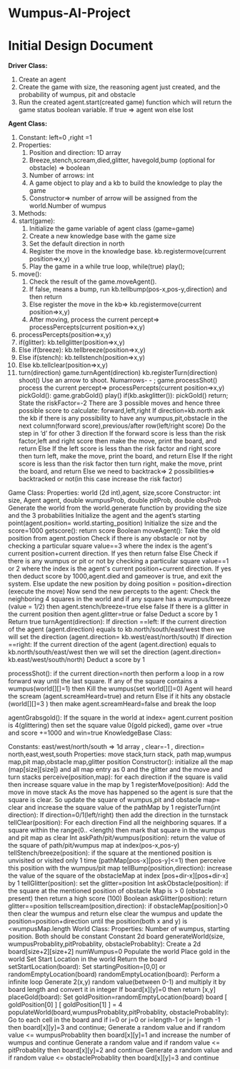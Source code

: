 # Wumpus-AI-Project
# Initial Design Document  
**Driver Class:**

1. Create an agent
2. Create the game with size, the reasoning agent just created, and the probability of wumpus, pit and obstacle
3. Run the created agent.start(created game) function which will return the game status boolean variable. If true ⇒ agent won else lost

**Agent Class:**

1. Constant: left=0 ,right =1
2. Properties:
    1. Position and direction: 1D array
    2. Breeze,stench,scream,died,glitter, havegold,bump (optional for obstacle) ⇒ boolean
    3. Number of arrows: int
    4. A game object to play and a kb to build the knowledge to play the game
    5. Constructor⇒ number of arrow will be assigned from the world.Number of wumpus
3. Methods:  
 1. start(game):
    1. Initialize the game variable of agent class (game=game)
    2. Create a new knowledge base with the game size
    3. Set the default direction in north
    4. Register the move in the knowledge base. kb.registermove(current position⇒x,y)
    5. Play the game in a while true loop, while(true) play();
 2. move():
    1.  Check the result of the game.moveAgent().
    2.  If false, means a bump, run kb.tellbump(pos-x,pos-y,direction) and then return
    3.  Else register the move in the kb⇒ kb.registermove(current position⇒x,y)
    4.  After moving, process the current percept⇒ processPercepts(current position⇒x,y)
3. processPercepts(position⇒x,y)
 1. if(glitter): kb.tellglitter(position⇒x,y)
 2. Else if(breeze): kb.tellbreeze(position⇒x,y)
 3. Else if(stench): kb.tellstench(position⇒x,y)
 4. Else kb.tellclear(position⇒x,y)
4. turn(direction)
game.turnAgent(direction)
kb.registerTurn(direction)
shoot()
Use an arrow to shoot. Numarrows- - ;
game.processShot()
process the current percept⇒ processPercepts(current position⇒x,y)
pickGold():
game.grabGold()
play()
if(kb.askglitter()): pickGold() return;
State the riskFactor=-2
There are 3 possible moves and hence three possible score to calculate: forward,left,right
If direction=kb.north ask the kb if there is any possibility to have any wumpus,pit,obstacle in the next column(forward score),previous/after row(left/right score) 
Do the step in ‘d’ for other 3 direction
If the forward score is less than the risk factor,left and right score then make the move, print the board, and return
Else If the left score is less than the risk factor and right score then turn left, make the move, print the board, and return
Else If the right score is less than the risk factor then turn right, make the move, print the board, and return
Else we need to backtrack⇒ 2 possibilities⇒ backtracked or not(in this case increase the risk factor)

Game Class:
Properties: world (2d int),agent, size,score
Constructor: int size, Agent agent, double wumpusProb, double pitProb, double obsProb
Generate the world from the world.generate function by providing the size and the 3 probabilities
Initialize the agent and the agent’s starting point(agent.position= world.starting_position)
Initialize the size and the score=1000
getscore(): return score
Boolean moveAgent(): 
Take the old position from agent.postion
Check if there is any obstacle or not by checking a particular square value==3 where the index is the agent's current position+current direction. If yes then return false
Else Check if there is any wumpus or pit or not by checking a particular square value==1 or 2 where the index is the agent's current position+current direction. If yes then deduct score by 1000,agent.died and gameover is true, and exit the system.
Else update the new position by doing position = position+direction (execute the move)
Now send the new percepts to the agent:
Check the neighboring 4 squares in the world and if any square has a wumpus/breeze (value = 1/2) then agent.stench/breeze=true else false
If there is a glitter in the current position then agent.glitter=true or false
Deduct a score by 1
Return true
turnAgent(direction):
If direction ==left:
If the current direction of the agent (agent.direction) equals to kb.north/south/east/west then we will set the direction (agent.direction= kb.west/east/north/south)
If direction ==right:
If the current direction of the agent (agent.direction) equals to kb.north/south/east/west then we will set the direction (agent.direction= kb.east/west/south/north)
Deduct a score by 1






processShot():
if the current direction=north then perform a loop in a row forward way until the last square. 
If any of the square contains a wumpus(world[][]=1) then
Kill the wumpus(set world[][]=0)
Agent will heard the scream (agent.screamHeard=true) and return
Else if it hits any obstacle (world[][]=3 ) then make agent.screamHeard=false and break the loop

agentGrabsgold(): 
If the square in the world at index= agent.current position is 4(glittering) then set the square value 0(gold picked), game over =true and score +=1000 and win=true
 KnowledgeBase Class:

Constants: east/west/north/south ⇒ 1d array , clear=-1 , direction= north,east,west,south
Properties: move stack,turn stack, path map,wumpus map,pit map,obstacle map,glitter position
Constructor(): initialize all the map (map[size][size]) and all map entry as 0 and the glitter and the move and turn stacks
perceive(position,map): for each direction if the square is valid then increase square value in the map by 1
registerMove(position):
Add the move in move stack
As the move has happened so the agent is sure that the square is clear. So update the square of wumpus,pit and obstacle map= clear and increase the square value of the pathMap by 1
registerTurn(int direction):
If direction=0/1(left/right) then add the direction in the turnstack 
tellClear(position):
For each direction Find all the neighboring squares.
If a square within the range(0.. <length) then mark that square in the wumpus and pit map as clear
Int askPath/pit/wumpus(position): return the value of the square of path/pit/wumpus map at index(pos-x,pos-y)
tellStench/breeze(position): if the square at the mentioned position is unvisited or visited only 1 time (pathMap[pos-x][pos-y]<=1) then perceive this position with the wumpus/pit map
tellBump(position,direction): increase the value of the square of the obstacleMap at index [pos+dir-x][pos+dir-x] by 1
tellGlitter(position): set the glitter=position
Int askObstacle(position): if the square at the mentioned position of obstacle Map is > 0 (obstacle present) then return a high score (100)
Boolean askGlitter(position): return glitter==position 
tellscream(position,direction): if obstacleMap[position]>0 then clear the wumpus and return else clear the wumpus and update the position=position+direction until the position(both x and y) is <wumpusMap.length
World Class:
Properties: Number of wumpus, starting position. Both should be constant
Constant 2d board generateWorld(size, wumpusProbablity,pitProbablity, obstacleProbablity):
Create a 2d board[size+2][size+2]
numWumpus=0
Populate the world
Place gold in the world
Set Start Location in the world
Return the board
setStartLocation(board):
Set  startingPosition=[0,0] or randomEmptyLocation(board)
randomEmptyLocation(board):
Perform a infinite loop 
Generate 2(x,y) random value(between 0-1) and multiply it by board length and convert it in integer
If board[x][y]=0 then return [x,y]
placeGold(board):
Set  goldPosition=randomEmptyLocation(board)
board [ goldPosition[0]  ] [ goldPosition[1]  ] = 4
populateWorld(board,wumpusProbablity,pitProbablity, obstacleProbablity):
Go to each cell in the board and if
i=0 or j=0 or i=length-1 or j= length -1 then board[x][y]=3 and continue;
Generate a random value and if random value <= wumpusProbablity then board[x][y]=1 and increase the number of wumpus and continue 
Generate a random value and if random value <= pitProbablity then board[x][y]=2 and continue 
Generate a random value and if random value <= obstacleProbablity then board[x][y]=3 and continue 


